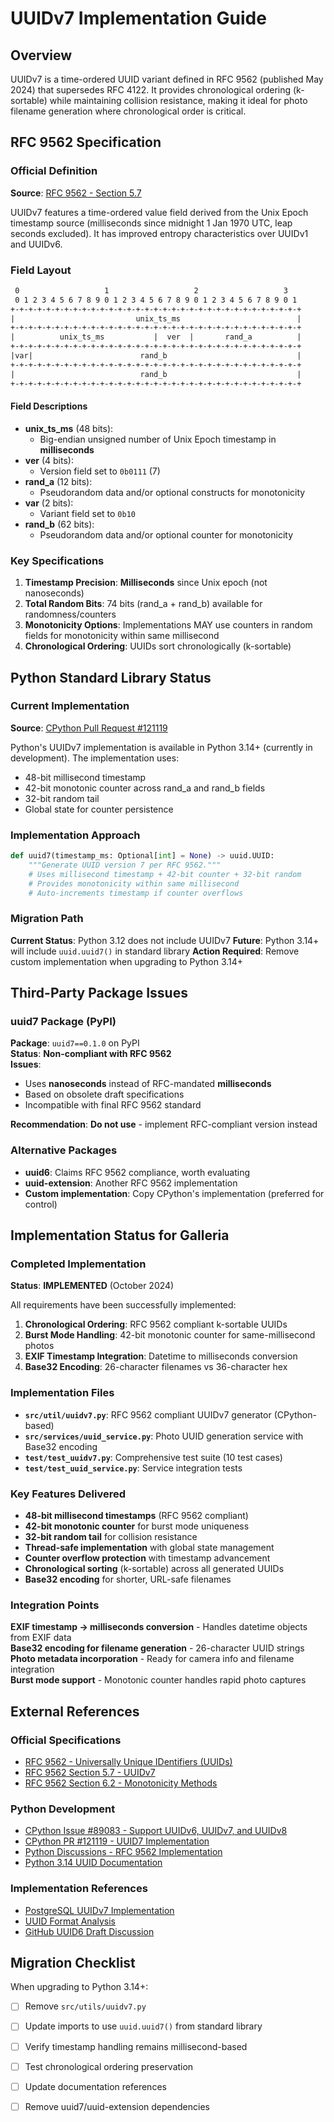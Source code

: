 # UUIDv7 Implementation Guide

## Overview

UUIDv7 is a time-ordered UUID variant defined in RFC 9562 (published May 2024)
that supersedes RFC 4122.
It provides chronological ordering (k-sortable) while
maintaining collision resistance,
making it ideal for photo filename generation where
chronological order is critical.

## RFC 9562 Specification

### Official Definition

**Source**: [RFC 9562 - Section 5.7](https://www.rfc-editor.org/rfc/rfc9562.html#section-5.7)

UUIDv7 features a time-ordered value field derived from
the Unix Epoch timestamp source
(milliseconds since midnight 1 Jan 1970 UTC, leap seconds excluded).
It has improved entropy characteristics over UUIDv1 and UUIDv6.

### Field Layout

```txt
 0                   1                   2                   3
 0 1 2 3 4 5 6 7 8 9 0 1 2 3 4 5 6 7 8 9 0 1 2 3 4 5 6 7 8 9 0 1
+-+-+-+-+-+-+-+-+-+-+-+-+-+-+-+-+-+-+-+-+-+-+-+-+-+-+-+-+-+-+-+-+
|                           unix_ts_ms                          |
+-+-+-+-+-+-+-+-+-+-+-+-+-+-+-+-+-+-+-+-+-+-+-+-+-+-+-+-+-+-+-+-+
|          unix_ts_ms           |  ver  |       rand_a          |
+-+-+-+-+-+-+-+-+-+-+-+-+-+-+-+-+-+-+-+-+-+-+-+-+-+-+-+-+-+-+-+-+
|var|                        rand_b                             |
+-+-+-+-+-+-+-+-+-+-+-+-+-+-+-+-+-+-+-+-+-+-+-+-+-+-+-+-+-+-+-+-+
|                            rand_b                             |
+-+-+-+-+-+-+-+-+-+-+-+-+-+-+-+-+-+-+-+-+-+-+-+-+-+-+-+-+-+-+-+-+
```

#### Field Descriptions

- **unix_ts_ms** (48 bits):
  - Big-endian unsigned number of Unix Epoch timestamp in **milliseconds**
- **ver** (4 bits):
  - Version field set to `0b0111` (7)
- **rand_a** (12 bits):
  - Pseudorandom data and/or optional constructs for monotonicity
- **var** (2 bits):
  - Variant field set to `0b10`
- **rand_b** (62 bits):
  - Pseudorandom data and/or optional counter for monotonicity

### Key Specifications

1. **Timestamp Precision**: **Milliseconds** since Unix epoch (not nanoseconds)
2. **Total Random Bits**: 74 bits (rand_a + rand_b) available for randomness/counters
3. **Monotonicity Options**: Implementations MAY use counters in
    random fields for monotonicity within same millisecond
4. **Chronological Ordering**: UUIDs sort chronologically (k-sortable)

## Python Standard Library Status

### Current Implementation

**Source**: [CPython Pull Request #121119](https://github.com/python/cpython/pull/121119)

Python's UUIDv7 implementation is available in Python 3.14+
(currently in development).
The implementation uses:

- 48-bit millisecond timestamp
- 42-bit monotonic counter across rand_a and rand_b fields
- 32-bit random tail
- Global state for counter persistence

### Implementation Approach

```python
def uuid7(timestamp_ms: Optional[int] = None) -> uuid.UUID:
    """Generate UUID version 7 per RFC 9562."""
    # Uses millisecond timestamp + 42-bit counter + 32-bit random
    # Provides monotonicity within same millisecond
    # Auto-increments timestamp if counter overflows
```

### Migration Path

**Current Status**: Python 3.12 does not include UUIDv7
**Future**: Python 3.14+ will include `uuid.uuid7()` in standard library
**Action Required**: Remove custom implementation when upgrading to Python 3.14+

## Third-Party Package Issues

### uuid7 Package (PyPI)

**Package**: `uuid7==0.1.0` on PyPI  
**Status**: **Non-compliant with RFC 9562**  
**Issues**:

- Uses **nanoseconds** instead of RFC-mandated **milliseconds**
- Based on obsolete draft specifications
- Incompatible with final RFC 9562 standard

**Recommendation**: **Do not use** - implement RFC-compliant version instead

### Alternative Packages

- **uuid6**: Claims RFC 9562 compliance, worth evaluating
- **uuid-extension**: Another RFC 9562 implementation
- **Custom implementation**: Copy CPython's implementation (preferred for control)

## Implementation Status for Galleria

### Completed Implementation

**Status**: **IMPLEMENTED** (October 2024)

All requirements have been successfully implemented:

1. **Chronological Ordering**: RFC 9562 compliant k-sortable UUIDs
2. **Burst Mode Handling**: 42-bit monotonic counter for same-millisecond photos
3. **EXIF Timestamp Integration**: Datetime to milliseconds conversion
4. **Base32 Encoding**: 26-character filenames vs 36-character hex

### Implementation Files

- **`src/util/uuidv7.py`**: RFC 9562 compliant UUIDv7 generator (CPython-based)
- **`src/services/uuid_service.py`**: Photo UUID generation service with Base32 encoding
- **`test/test_uuidv7.py`**: Comprehensive test suite (10 test cases)
- **`test/test_uuid_service.py`**: Service integration tests

### Key Features Delivered

- **48-bit millisecond timestamps** (RFC 9562 compliant)
- **42-bit monotonic counter** for burst mode uniqueness
- **32-bit random tail** for collision resistance
- **Thread-safe implementation** with global state management
- **Counter overflow protection** with timestamp advancement
- **Chronological sorting** (k-sortable) across all generated UUIDs
- **Base32 encoding** for shorter, URL-safe filenames

### Integration Points

**EXIF timestamp → milliseconds conversion** - Handles datetime objects from EXIF data  
**Base32 encoding for filename generation** - 26-character UUID strings  
**Photo metadata incorporation** - Ready for camera info and filename integration  
**Burst mode support** - Monotonic counter handles rapid photo captures

## External References

### Official Specifications

- [RFC 9562 - Universally Unique IDentifiers (UUIDs)](https://www.rfc-editor.org/rfc/rfc9562.html)
- [RFC 9562 Section 5.7 - UUIDv7](https://www.rfc-editor.org/rfc/rfc9562.html#section-5.7)
- [RFC 9562 Section 6.2 - Monotonicity Methods](https://www.rfc-editor.org/rfc/rfc9562.html#section-6.2)

### Python Development

- [CPython Issue #89083 - Support UUIDv6, UUIDv7, and UUIDv8](https://github.com/python/cpython/issues/89083)
- [CPython PR #121119 - UUID7 Implementation](https://github.com/python/cpython/pull/121119)
- [Python Discussions - RFC 9562 Implementation](https://discuss.python.org/t/rfc-4122-9562-uuid-version-7-and-8-implementation/56725)
- [Python 3.14 UUID Documentation](https://docs.python.org/3.14/library/uuid.html)

### Implementation References

- [PostgreSQL UUIDv7 Implementation](https://postgresql.verite.pro/blog/2024/07/15/uuid-v7-pure-sql.html)
- [UUID Format Analysis](https://blog.scaledcode.com/blog/analyzing-new-unique-id/)
- [GitHub UUID6 Draft Discussion](https://github.com/uuid6/uuid6-ietf-draft/issues/24)

## Migration Checklist

When upgrading to Python 3.14+:

- [ ] Remove `src/utils/uuidv7.py`
- [ ] Update imports to use `uuid.uuid7()` from standard library
- [ ] Verify timestamp handling remains millisecond-based
- [ ] Test chronological ordering preservation
- [ ] Update documentation references
- [ ] Remove uuid7/uuid-extension dependencies

